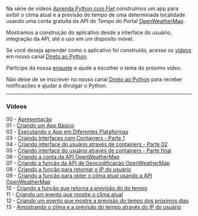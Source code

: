 Na série de vídeos [Aprenda Python com Flet](https://www.youtube.com/watch?v=QMwk-yx00XY&list=PLi6TNT5J8PtXotYJBLypBTWoTW7OsXFP4) construímos um app para exibir o clima atual e a previsão do tempo de uma determinada localidade usando uma conta gratuita da API do Tempo do Portal [OpenWeatherMap](https://openweathermap.org/).

Mostramos a construção do aplicativo desde a interface do usuário, integração da API, até o uso em um disposito móvel.

Se você deseja aprender como o aplicativo foi construído, acesse os [vídeos](https://www.youtube.com/watch?v=QMwk-yx00XY&list=PLi6TNT5J8PtXotYJBLypBTWoTW7OsXFP4) em nosso canal [Direto ao Python](https://www.youtube.com/@diretopython).

Participe da nossa [enquete](http://youtube.com/post/UgkxtwZ_0F_t1QukXbsoQRxhrXN3zQ-vlF-t?si=lYa1LM73o9PvCqX-) e ajude a escolher o tema do próximo vídeo.

Não deixe de se inscrever no nosso canal [Direto ao Python](https://www.youtube.com/@diretopython) para receber notificações e ajudar a divulgar o Python.

---

### Vídeos 
00 - [Apresentação](https://www.youtube.com/watch?v=QMwk-yx00XY&list=PLi6TNT5J8PtXotYJBLypBTWoTW7OsXFP4&index=1)<br>
01 - [Criando um App Básico](https://www.youtube.com/watch?v=3OMuq9hbf0s&list=PLi6TNT5J8PtXotYJBLypBTWoTW7OsXFP4&index=2)<br>
02 - [Executando o App em Diferentes Plataformas](https://www.youtube.com/watch?v=4a26wFi6kDw&list=PLi6TNT5J8PtXotYJBLypBTWoTW7OsXFP4&index=3)<br>
03 - [Criando Interfaces com Containers - Parte 1](https://www.youtube.com/watch?v=-hz53YXZMbE&list=PLi6TNT5J8PtXotYJBLypBTWoTW7OsXFP4&index=6)<br>
04 - [Criando interface do usuário através de containers - Parte 02](https://www.youtube.com/watch?v=yOubLxkmFH4&list=PLi6TNT5J8PtXotYJBLypBTWoTW7OsXFP4)<br> 
05 - [Criando interface do usuário através de containers - Parte final](https://www.youtube.com/watch?v=M-tMgS_YR_Y&list=PLi6TNT5J8PtXotYJBLypBTWoTW7OsXFP4)<br> 
06 - [Criando a conta da API OpenWeatherMap](https://www.youtube.com/watch?v=GLqCFhPm-gU&list=PLi6TNT5J8PtXotYJBLypBTWoTW7OsXFP4)<br> 
07 - [Criando a função da API de Geocodificação OpenWeatherMap](https://www.youtube.com/watch?v=CbACEn252Fs&list=PLi6TNT5J8PtXotYJBLypBTWoTW7OsXFP4)<br> 
08 - [Criando a função para retornar o IP do usuário](https://www.youtube.com/watch?v=EmkB5bZFWNY&list=PLi6TNT5J8PtXotYJBLypBTWoTW7OsXFP4)<br> 
09 - [Criando a função para obter o clima atual usando a API OpenWeatherMap](https://www.youtube.com/watch?v=tKFeLXq_IzQ&list=PLi6TNT5J8PtXotYJBLypBTWoTW7OsXFP4)<br> 
10 - [Criando a função que retorna a previsão do do tempo](https://www.youtube.com/watch?v=3CWzf50UjQ0&list=PLi6TNT5J8PtXotYJBLypBTWoTW7OsXFP4)<br> 
11 - [Criando um evento que mostre o clima atual](https://www.youtube.com/watch?v=ZP2nXf1Ujtc&list=PLi6TNT5J8PtXotYJBLypBTWoTW7OsXFP4)<br> 
12 - [Criando um evento que mostre a previsão do tempo dos próximos dias](https://www.youtube.com/watch?v=pD1b6IUotBY&list=PLi6TNT5J8PtXotYJBLypBTWoTW7OsXFP4)<br> 
13 - [Amostrando o clima e a previsão do tempo através do IP do usuário](https://www.youtube.com/watch?v=YOHrXbio2yQ&list=PLi6TNT5J8PtXotYJBLypBTWoTW7OsXFP4)<br> 
